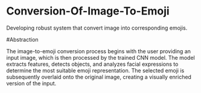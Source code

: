 # Conversion-Of-Image-To-Emoji
Developing robust system that convert image into corresponding emojis.

#Abstraction

The image-to-emoji conversion process begins with the user providing an input image, which is then processed by the trained CNN model. The model extracts features, detects objects, and analyzes facial expressions to determine the most suitable emoji representation. The selected emoji is subsequently overlaid onto the original image, creating a visually enriched version of the input.
